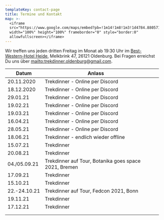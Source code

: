 ```yaml
---
templateKey: contact-page
title: Termine und Kontakt
map: >-
  <iframe
  src="https://www.google.com/maps/embed?pb=!1m14!1m8!1m3!1d4784.880571811187!2d8.202221!3d53.156139!3m2!1i1024!2i768!4f13.1!3m3!1m2!1s0x0%3A0xc8970fb1feaefc4c!2sBest+Western+Hotel+Heide+Oldenburg!5e0!3m2!1sen!2sus!4v1563031014541!5m2!1sen!2sus"
  width="100%" height="100%" frameborder="0" style="border:0"
  allowfullscreen></iframe>
---
```

Wir treffen uns jeden dritten Freitag im Monat ab 19:30 Uhr im [Best-Western-Hotel Heide](https://www.hotel-heide-oldenburg.de/), Melkbrink 47, 26121 Oldenburg. Bei Fragen erreichst Du uns über <mailto:trekdinner.oldenburg@gmail.com>.

| Datum        | Anlass                                                |     |     |
| ------------ | ----------------------------------------------------- | --- | --- |
| 20.11.2020   | Trekdinner - Online per Discord                       |     |     |
| 18.12.2020   | Trekdinner - Online per Discord                       |     |     |
| 29.01.21     | Trekdinner - Online per Discord                       |     |     |
| 19.02.21     | Trekdinner - Online per Discord                       |     |     |
| 19.03.21     | Trekdinner - Online per Discord                       |     |     |
| 16.04.21     | Trekdinner - Online per Discord                       |     |     |
| 28.05.21     | Trekdinner - Online per Discord                       |     |     |
| 18.06.21     | Trekdinner - endlich wieder offline                   |     |     |
| 15.07.21     | Trekdinner                                            |     |     |
| 20.08.21     | Trekdinner                                            |     |     |
| 04./05.09.21 | Trekdinner auf Tour, Botanika goes space 2021, Bremen |     |     |
| 17.09.21     | Trekdinner                                            |     |     |
| 15.10.21     | Trekdinner                                            |     |     |
| 22.-24.10.21 | Trekdinner auf Tour, Fedcon 2021, Bonn                |     |     |
| 19.11.21     | Trekdinner                                            |     |     |
| 17.12.21     | Trekdinner                                            |     |     |
|              |                                                       |     |     |
|              |                                                       |     |     |
